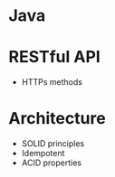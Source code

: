 # Java

# RESTful API
- HTTPs methods
  
# Architecture
- SOLID principles
- Idempotent
- ACID properties
